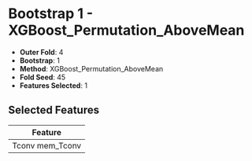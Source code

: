 # Bootstrap 1 - XGBoost_Permutation_AboveMean

- **Outer Fold**: 4
- **Bootstrap**: 1
- **Method**: XGBoost_Permutation_AboveMean
- **Fold Seed**: 45
- **Features Selected**: 1

## Selected Features

| Feature |
|---------|
| Tconv mem_Tconv |
